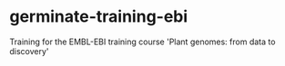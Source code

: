 # germinate-training-ebi
Training for the EMBL-EBI training course 'Plant genomes: from data to discovery'
